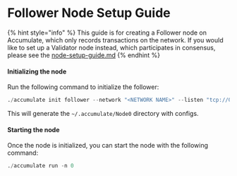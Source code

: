 # Follower Node Setup Guide

{% hint style="info" %}
This guide is for creating a Follower node on Accumulate, which only records transactions on the network. If you would like to set up a Validator node instead, which participates in consensus, please see the [node-setup-guide.md](node-setup-guide.md "mention")
{% endhint %}

#### Initializing the node

Run the following command to initialize the follower:

```d
./accumulate init follower --network "<NETWORK NAME>" --listen "tcp://0.0.0.0:26656"
```

This will generate the `~/.accumulate/Node0` directory with configs. &#x20;



#### Starting the node

Once the node is initialized, you can start the node with the following command:

```d
./accumulate run -n 0
```

